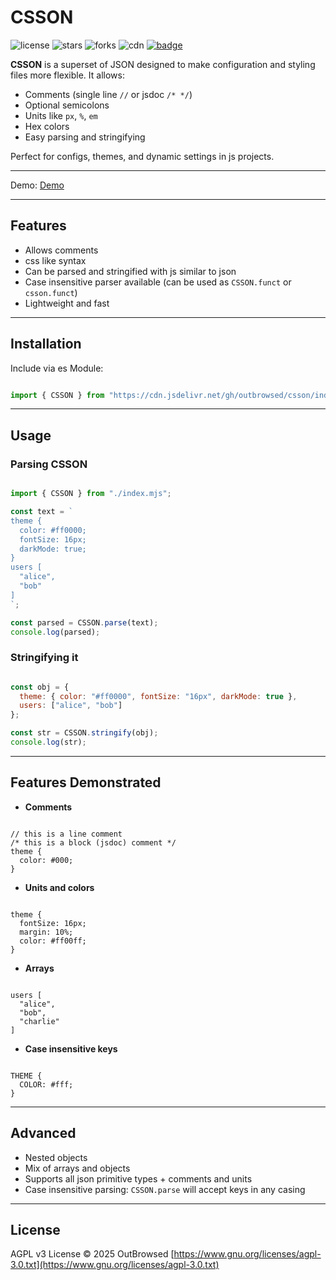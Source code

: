# CSSON

![license](https://img.shields.io/badge/License-MIT-yellow.svg)
![stars](https://img.shields.io/github/stars/outbrowsed/csson?style=social)
![forks](https://img.shields.io/github/forks/outbrowsed/csson?style=social)
![cdn](https://img.shields.io/badge/CDN-jsdelivr-blue)
[![badge](https://data.jsdelivr.com/v1/package/gh/outbrowsed/csson/badge)](https://www.jsdelivr.com/package/gh/outbrowsed/csson)

**CSSON** is a superset of JSON designed to make configuration and styling files more flexible. It allows:

* Comments (single line `//` or jsdoc `/* */`)
* Optional semicolons
* Units like `px`, `%`, `em`
* Hex colors
* Easy parsing and stringifying

Perfect for configs, themes, and dynamic settings in js projects.

---

Demo:
[Demo](./demo.html)

---

## Features

* Allows comments
* css like syntax
* Can be parsed and stringified with js similar to json
* Case insensitive parser available (can be used as `CSSON.funct` or `csson.funct`)
* Lightweight and fast

---

## Installation

Include via es Module:

```js

import { CSSON } from "https://cdn.jsdelivr.net/gh/outbrowsed/csson/index.mjs";
````

---

## Usage

### Parsing CSSON

```js

import { CSSON } from "./index.mjs";

const text = `
theme {
  color: #ff0000;
  fontSize: 16px;
  darkMode: true;
}
users [
  "alice",
  "bob"
]
`;

const parsed = CSSON.parse(text);
console.log(parsed);
```

### Stringifying it

```js

const obj = {
  theme: { color: "#ff0000", fontSize: "16px", darkMode: true },
  users: ["alice", "bob"]
};

const str = CSSON.stringify(obj);
console.log(str);
```

---

## Features Demonstrated

* **Comments**

```csson

// this is a line comment
/* this is a block (jsdoc) comment */
theme {
  color: #000;
}
```

* **Units and colors**

```csson

theme {
  fontSize: 16px;
  margin: 10%;
  color: #ff00ff;
}
```

* **Arrays**

```csson

users [
  "alice",
  "bob",
  "charlie"
]
```

* **Case insensitive keys**

```csson

THEME {
  COLOR: #fff;
}
```

---

## Advanced

* Nested objects
* Mix of arrays and objects
* Supports all json primitive types + comments and units
* Case insensitive parsing: `CSSON.parse` will accept keys in any casing

---

## License

AGPL v3 License © 2025 OutBrowsed
[https://www.gnu.org/licenses/agpl-3.0.txt](https://www.gnu.org/licenses/agpl-3.0.txt)
